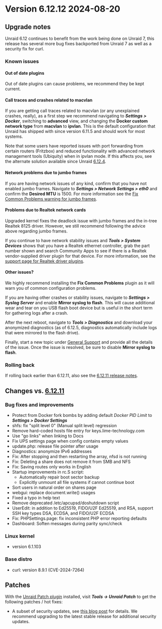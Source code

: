 # Version 6.12.12 2024-08-20

## Upgrade notes

Unraid 6.12 continues to benefit from the work being done on Unraid 7, this release has several more bug fixes backported
from Unraid 7 as well as a security fix for curl.

### Known issues

#### Out of date plugins

Out of date plugins can cause problems, we recommend they be kept current.

#### Call traces and crashes related to macvlan

If you are getting call traces related to macvlan (or any unexplained crashes, really), as a first step
we recommend navigating to ***Settings > Docker***, switching to **advanced** view, and changing
the **Docker custom network type** from **macvlan** to **ipvlan**. This is the default configuration
that Unraid has shipped with since version 6.11.5 and should work for most systems.

Note that some users have reported issues with port forwarding from certain routers (Fritzbox) and reduced
functionality with advanced network management tools (Ubiquity) when in ipvlan mode. If this affects you,
see the alternate solution available since Unraid [6.12.4](6.12.4.md#fix-for-macvlan-call-traces).

#### Network problems due to jumbo frames

If you are having network issues of any kind, confirm that you have not enabled jumbo frames.
Navigate to ***Settings > Network Settings > eth0*** and confirm the **Desired MTU** is 1500.
For more information see the [Fix Common Problems warning for jumbo frames](https://forums.unraid.net/topic/120220-fix-common-problems-more-information/page/2/#comment-1167702).

#### Problems due to Realtek network cards

Upgraded kernel fixes the deadlock issue with jumbo frames and the in-tree Realtek 8125 driver. However, we
still recommend following the advice above regarding jumbo frames.

If you continue to have network stability issues and ***Tools > System Devices*** shows that you have a Realtek ethernet controller,
grab the part number shown and search Community Apps to see if there is a Realtek vendor-supplied driver plugin for that device.
For more information, see the [support page for Realtek driver plugins](https://forums.unraid.net/topic/141349-plugin-realtek-r8125-r8168-and-r81526-drivers/).

#### Other issues?

We highly recommend installing the **Fix Common Problems** plugin as it will warn you of common configuration problems.

If you are having other crashes or stability issues, navigate to ***Settings > Syslog Server*** and
enable **Mirror syslog to flash**. This will cause additional wear and tear on you USB flash boot device but is
useful in the short term for gathering logs after a crash.

After the next reboot, navigate to ***Tools > Diagnostics*** and download your anonymized diagnostics (as of 6.12.5,
diagnostics automatically include logs that were mirrored to the flash drive).

Finally, start a new topic under [General Support](https://forums.unraid.net/forum/55-general-support/) and provide all the
details of the issue. Once the issue is resolved, be sure to disable **Mirror syslog to flash**.

### Rolling back

If rolling back earlier than 6.12.11, also see the [6.12.11 release notes](6.12.11.md#rolling-back).

## Changes vs. [6.12.11](6.12.11.md)

### Bug fixes and improvements

- Protect from Docker fork bombs by adding default *Docker PID Limit* to ***Settings > Docker Settings***
- shfs: fix "split level 0" (Manual split level) regression
- Remove hard-coded hosts file entry for keys.lime-technology.com
- Use "go links" when linking to Docs
- Fix UPS settings page when config contains empty values
- update.php: release file pointer after usage
- Diagnostics: anonymize IPv6 addresses
- Fix: After stopping and then restarting the array, nfsd is not running
- Fix: Deleting a share does not remove it from SMB and NFS
- Fix: Saving routes only works in English
- Startup improvements in rc.S script:
  - Automatically repair boot sector backup
  - Explicitly unmount all file systems if cannot continue boot
- Sort users in natural order on shares page
- webgui: replace document.write() usages
- Fixed a typo in help text
- Remove deprecated /etc/apcupsd/doshutdown script
- UserEdit: in addition to Ed25519, FIDO/U2F Ed25519, and RSA, support SSH key types DSA, ECDSA, and FIDO/U2F ECDSA
- Fix: PHPSettings.page:  fix inconsistent PHP error reporting defaults
- Dashboard: Soften messages during parity sync/check

### Linux kernel

- version 6.1.103

### Base distro

- curl: version 8.9.1 (CVE-2024-7264)

## Patches

With the [Unraid Patch plugin](https://forums.unraid.net/topic/185560-unraid-patch-plugin/) installed, visit ***Tools → Unraid Patch*** to get the following patches / hot fixes:

- A subset of security updates, see [this blog post](https://unraid.net/blog/cvd) for details. We recommend upgrading to the latest stable release for additional security updates.
